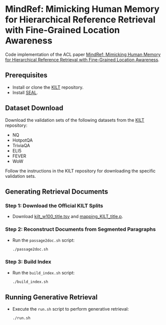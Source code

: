 # MindRef: Mimicking Human Memory for Hierarchical  Reference Retrieval with Fine-Grained Location Awareness

Code implementation of the ACL paper [MindRef: Mimicking Human Memory for Hierarchical  Reference Retrieval with Fine-Grained Location Awareness]().

## Prerequisites

- Install or clone the [KILT](https://github.com/facebookresearch/KILT) repository.
- Install [SEAL](https://github.com/facebookresearch/SEAL).

## Dataset Download

Download the validation sets of the following datasets from the [KILT](https://github.com/facebookresearch/KILT) repository:
- NQ
- HotpotQA
- TriviaQA
- ELI5
- FEVER
- WoW

Follow the instructions in the KILT repository for downloading the specific validation sets.

## Generating Retrieval Documents

### Step 1: Download the Official KILT Splits

- Download [kilt_w100_title.tsv](http://dl.fbaipublicfiles.com/KILT/kilt_w100_title.tsv) and [mapping_KILT_title.p](http://dl.fbaipublicfiles.com/KILT/mapping_KILT_title.p).

### Step 2: Reconstruct Documents from Segmented Paragraphs

- Run the `passage2doc.sh` script:
  ```sh
  ./passage2doc.sh
  ```

### Step 3: Build Index

- Run the `build_index.sh` script:
  ```sh
  ./build_index.sh
  ```

## Running Generative Retrieval

- Execute the `run.sh` script to perform generative retrieval:
  ```sh
  ./run.sh
  ```
